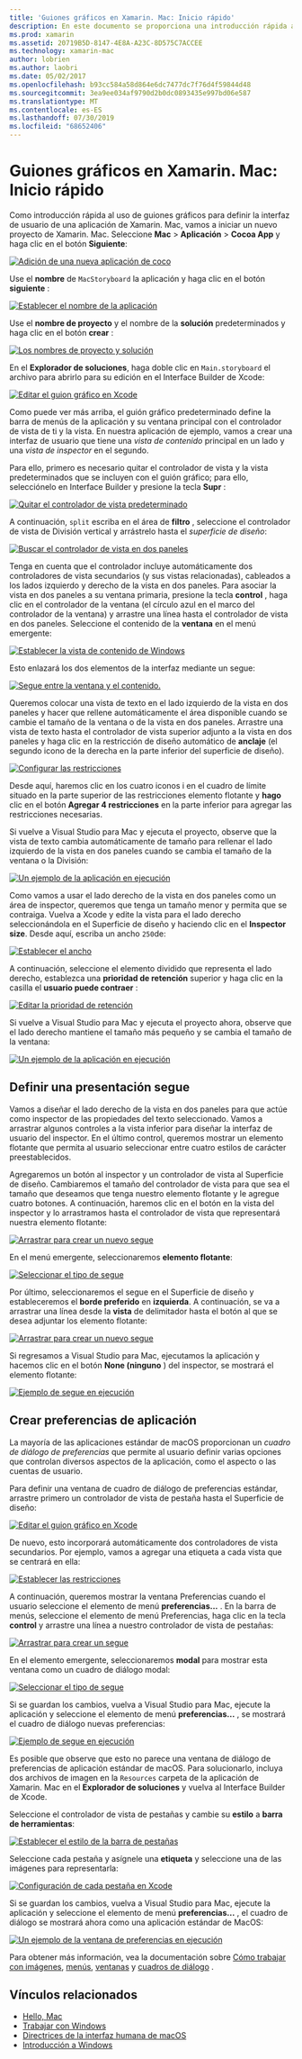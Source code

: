 ```yaml
---
title: 'Guiones gráficos en Xamarin. Mac: Inicio rápido'
description: En este documento se proporciona una introducción rápida a la creación de interfaces de usuario de macOS con guiones gráficos en Xamarin. Mac. Describe cómo crear un segue y crear una ventana de preferencias.
ms.prod: xamarin
ms.assetid: 20719B5D-8147-4E8A-A23C-8D575C7ACCEE
ms.technology: xamarin-mac
author: lobrien
ms.author: laobri
ms.date: 05/02/2017
ms.openlocfilehash: b93cc584a58d864e6dc7477dc7f76d4f59844d48
ms.sourcegitcommit: 3ea9ee034af9790d2b0dc0893435e997bd06e587
ms.translationtype: MT
ms.contentlocale: es-ES
ms.lasthandoff: 07/30/2019
ms.locfileid: "68652406"
---
```

# <a name="storyboards-in-xamarinmac-quick-start"></a>Guiones gráficos en Xamarin. Mac: Inicio rápido

Como introducción rápida al uso de guiones gráficos para definir la interfaz de usuario de una aplicación de Xamarin. Mac, vamos a iniciar un nuevo proyecto de Xamarin. Mac. Seleccione **Mac** > **Aplicación** > **Cocoa App** y haga clic en el botón **Siguiente**:

[![](quickstart-images/qs01.png "Adición de una nueva aplicación de coco")](quickstart-images/qs01.png#lightbox)

Use el **nombre** de `MacStoryboard` la aplicación y haga clic en el botón **siguiente** :

[![](quickstart-images/qs02.png "Establecer el nombre de la aplicación")](quickstart-images/qs02.png#lightbox)

Use el **nombre de proyecto** y el nombre de la **solución** predeterminados y haga clic en el botón **crear** :

[![](quickstart-images/qs03.png "Los nombres de proyecto y solución")](quickstart-images/qs03.png#lightbox)

En el **Explorador de soluciones**, haga doble clic en `Main.storyboard` el archivo para abrirlo para su edición en el Interface Builder de Xcode:

[![](quickstart-images/qs04.png "Editar el guion gráfico en Xcode")](quickstart-images/qs04.png#lightbox)

Como puede ver más arriba, el guión gráfico predeterminado define la barra de menús de la aplicación y su ventana principal con el controlador de vista de ti y la vista. En nuestra aplicación de ejemplo, vamos a crear una interfaz de usuario que tiene una _vista de contenido_ principal en un lado y una _vista de inspector_ en el segundo.

Para ello, primero es necesario quitar el controlador de vista y la vista predeterminados que se incluyen con el guión gráfico; para ello, selecciónelo en Interface Builder y presione la tecla **Supr** :

[![](quickstart-images/qs05.png "Quitar el controlador de vista predeterminado")](quickstart-images/qs05.png#lightbox)

A continuación, `split` escriba en el área de **filtro** , seleccione el controlador de vista de División vertical y arrástrelo hasta el _superficie de diseño_:

[![](quickstart-images/qs06.png "Buscar el controlador de vista en dos paneles")](quickstart-images/qs06.png#lightbox)

Tenga en cuenta que el controlador incluye automáticamente dos controladores de vista secundarios (y sus vistas relacionadas), cableados a los lados izquierdo y derecho de la vista en dos paneles. Para asociar la vista en dos paneles a su ventana primaria, presione la tecla **control** , haga clic en el controlador de la ventana (el círculo azul en el marco del controlador de la ventana) y arrastre una línea hasta el controlador de vista en dos paneles. Seleccione el contenido de la **ventana** en el menú emergente:

[![](quickstart-images/qs07.png "Establecer la vista de contenido de Windows")](quickstart-images/qs07.png#lightbox)

Esto enlazará los dos elementos de la interfaz mediante un segue:

[![](quickstart-images/qs08.png "Segue entre la ventana y el contenido.")](quickstart-images/qs08.png#lightbox)

Queremos colocar una vista de texto en el lado izquierdo de la vista en dos paneles y hacer que rellene automáticamente el área disponible cuando se cambie el tamaño de la ventana o de la vista en dos paneles. Arrastre una vista de texto hasta el controlador de vista superior adjunto a la vista en dos paneles y haga clic en la restricción de diseño automático de **anclaje** (el segundo icono de la derecha en la parte inferior del superficie de diseño).

[![](quickstart-images/qs09.png "Configurar las restricciones")](quickstart-images/qs09.png#lightbox)

Desde aquí, haremos clic en los cuatro iconos i en el cuadro de límite situado en la parte superior de las restricciones elemento flotante y **hago** clic en el botón **Agregar 4 restricciones** en la parte inferior para agregar las restricciones necesarias.

Si vuelve a Visual Studio para Mac y ejecuta el proyecto, observe que la vista de texto cambia automáticamente de tamaño para rellenar el lado izquierdo de la vista en dos paneles cuando se cambia el tamaño de la ventana o la División:

[![](quickstart-images/qs10.png "Un ejemplo de la aplicación en ejecución")](quickstart-images/qs10.png#lightbox)

Como vamos a usar el lado derecho de la vista en dos paneles como un área de inspector, queremos que tenga un tamaño menor y permita que se contraiga. Vuelva a Xcode y edite la vista para el lado derecho seleccionándola en el Superficie de diseño y haciendo clic en el **Inspector size**. Desde aquí, escriba un ancho `250`de:

[![](quickstart-images/qs11.png "Establecer el ancho")](quickstart-images/qs11.png#lightbox)

A continuación, seleccione el elemento dividido que representa el lado derecho, establezca una **prioridad de retención** superior y haga clic en la casilla el **usuario puede contraer** :

[![](quickstart-images/qs12.png "Editar la prioridad de retención")](quickstart-images/qs12.png#lightbox)

Si vuelve a Visual Studio para Mac y ejecuta el proyecto ahora, observe que el lado derecho mantiene el tamaño más pequeño y se cambia el tamaño de la ventana:

[![](quickstart-images/qs13.png "Un ejemplo de la aplicación en ejecución")](quickstart-images/qs13.png#lightbox)

<a name="Defining-a-Presentation-Segue" />

## <a name="defining-a-presentation-segue"></a>Definir una presentación segue

Vamos a diseñar el lado derecho de la vista en dos paneles para que actúe como inspector de las propiedades del texto seleccionado. Vamos a arrastrar algunos controles a la vista inferior para diseñar la interfaz de usuario del inspector. En el último control, queremos mostrar un elemento flotante que permita al usuario seleccionar entre cuatro estilos de carácter preestablecidos.

Agregaremos un botón al inspector y un controlador de vista al Superficie de diseño. Cambiaremos el tamaño del controlador de vista para que sea el tamaño que deseamos que tenga nuestro elemento flotante y le agregue cuatro botones. A continuación, haremos clic en el botón en la vista del inspector y lo arrastramos hasta el controlador de vista que representará nuestra elemento flotante:

[![](quickstart-images/qs14.png "Arrastrar para crear un nuevo segue")](quickstart-images/qs14.png#lightbox)

En el menú emergente, seleccionaremos **elemento flotante**: 

[![](quickstart-images/qs15.png "Seleccionar el tipo de segue")](quickstart-images/qs15.png#lightbox)

Por último, seleccionaremos el segue en el Superficie de diseño y estableceremos el **borde preferido** en **izquierda**. A continuación, se va a arrastrar una línea desde la **vista** de delimitador hasta el botón al que se desea adjuntar los elemento flotante:

[![](quickstart-images/qs16.png "Arrastrar para crear un nuevo segue")](quickstart-images/qs16.png#lightbox)

Si regresamos a Visual Studio para Mac, ejecutamos la aplicación y hacemos clic en el botón **None (ninguno** ) del inspector, se mostrará el elemento flotante:

[![](quickstart-images/qs17.png "Ejemplo de segue en ejecución")](quickstart-images/qs17.png#lightbox)

<a name="Creating-App-Preferences" />

## <a name="creating-app-preferences"></a>Crear preferencias de aplicación

La mayoría de las aplicaciones estándar de macOS proporcionan un _cuadro de diálogo de preferencias_ que permite al usuario definir varias opciones que controlan diversos aspectos de la aplicación, como el aspecto o las cuentas de usuario.

Para definir una ventana de cuadro de diálogo de preferencias estándar, arrastre primero un controlador de vista de pestaña hasta el Superficie de diseño:

[![](quickstart-images/qs18.png "Editar el guion gráfico en Xcode")](quickstart-images/qs18.png#lightbox)

De nuevo, esto incorporará automáticamente dos controladores de vista secundarios. Por ejemplo, vamos a agregar una etiqueta a cada vista que se centrará en ella:

[![](quickstart-images/qs19.png "Establecer las restricciones")](quickstart-images/qs19.png#lightbox)

A continuación, queremos mostrar la ventana Preferencias cuando el usuario seleccione el elemento de menú **preferencias...** . En la barra de menús, seleccione el elemento de menú Preferencias, haga clic en la tecla **control** y arrastre una línea a nuestro controlador de vista de pestañas:

[![](quickstart-images/qs20.png "Arrastrar para crear un segue")](quickstart-images/qs20.png#lightbox)

En el elemento emergente, seleccionaremos **modal** para mostrar esta ventana como un cuadro de diálogo modal:

[![](quickstart-images/qs21.png "Seleccionar el tipo de segue")](quickstart-images/qs21.png#lightbox)

Si se guardan los cambios, vuelva a Visual Studio para Mac, ejecute la aplicación y seleccione el elemento de menú **preferencias...** , se mostrará el cuadro de diálogo nuevas preferencias:

[![](quickstart-images/qs22.png "Ejemplo de segue en ejecución")](quickstart-images/qs22.png#lightbox)

Es posible que observe que esto no parece una ventana de diálogo de preferencias de aplicación estándar de macOS. Para solucionarlo, incluya dos archivos de imagen en la `Resources` carpeta de la aplicación de Xamarin. Mac en el **Explorador de soluciones** y vuelva al Interface Builder de Xcode.

Seleccione el controlador de vista de pestañas y cambie su **estilo** a **barra de herramientas**: 

[![](quickstart-images/qs23.png "Establecer el estilo de la barra de pestañas")](quickstart-images/qs23.png#lightbox)

Seleccione cada pestaña y asígnele una **etiqueta** y seleccione una de las imágenes para representarla:

[![](quickstart-images/qs24.png "Configuración de cada pestaña en Xcode")](quickstart-images/qs24.png#lightbox)

Si se guardan los cambios, vuelva a Visual Studio para Mac, ejecute la aplicación y seleccione el elemento de menú **preferencias...** , el cuadro de diálogo se mostrará ahora como una aplicación estándar de MacOS:

[![](quickstart-images/qs25.png "Un ejemplo de la ventana de preferencias en ejecución")](quickstart-images/qs25.png#lightbox)

Para obtener más información, vea la documentación sobre [Cómo trabajar con imágenes](~/mac/app-fundamentals/image.md), [menús](~/mac/user-interface/menu.md), [ventanas](~/mac/user-interface/window.md) y [cuadros de diálogo](~/mac/user-interface/dialog.md) .

## <a name="related-links"></a>Vínculos relacionados

- [Hello, Mac](~/mac/get-started/hello-mac.md)
- [Trabajar con Windows](~/mac/user-interface/window.md)
- [Directrices de la interfaz humana de macOS](https://developer.apple.com/design/human-interface-guidelines/macos/overview/themes/)
- [Introducción a Windows](https://developer.apple.com/library/mac/documentation/Cocoa/Conceptual/WinPanel/Introduction.html#//apple_ref/doc/uid/10000031-SW1)
